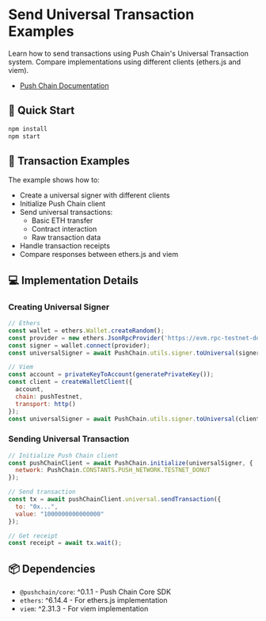 # Send Universal Transaction Examples

Learn how to send transactions using Push Chain's Universal Transaction system. Compare implementations using different clients (ethers.js and viem).

- [Push Chain Documentation](https://push.org/docs/chain)

## 🚀 Quick Start

```bash
npm install
npm start
```

## 🔄 Transaction Examples

The example shows how to:
- Create a universal signer with different clients
- Initialize Push Chain client
- Send universal transactions:
  - Basic ETH transfer
  - Contract interaction
  - Raw transaction data
- Handle transaction receipts
- Compare responses between ethers.js and viem

## 💻 Implementation Details

### Creating Universal Signer
```javascript
// Ethers
const wallet = ethers.Wallet.createRandom();
const provider = new ethers.JsonRpcProvider('https://evm.rpc-testnet-donut-node1.push.org/');
const signer = wallet.connect(provider);
const universalSigner = await PushChain.utils.signer.toUniversal(signer);

// Viem
const account = privateKeyToAccount(generatePrivateKey());
const client = createWalletClient({
  account,
  chain: pushTestnet,
  transport: http()
});
const universalSigner = await PushChain.utils.signer.toUniversal(client);
```

### Sending Universal Transaction
```javascript
// Initialize Push Chain client
const pushChainClient = await PushChain.initialize(universalSigner, {
  network: PushChain.CONSTANTS.PUSH_NETWORK.TESTNET_DONUT
});

// Send transaction
const tx = await pushChainClient.universal.sendTransaction({
  to: "0x...",
  value: "1000000000000000"
});

// Get receipt
const receipt = await tx.wait();
```

## 📦 Dependencies

- `@pushchain/core`: ^0.1.1 - Push Chain Core SDK
- `ethers`: ^6.14.4 - For ethers.js implementation
- `viem`: ^2.31.3 - For viem implementation
